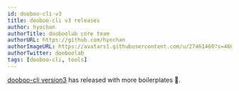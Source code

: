 ```yaml
---
id: dooboo-cli-v3
title: dooboo-cli v3 releases
author: hyochan
authorTitle: dooboolab core team
authorURL: https://github.com/hyochan
authorImageURL: https://avatars1.githubusercontent.com/u/27461460?s=460&u=b5860875e26d33fd70fd210f4ea74f81cdf9d99b&v=4
authorTwitter: dooboolab
tags: [dooboo-cli, tools]
---
```


[dooboo-cli version3](https://medium.com/dooboolab/announcing-dooboo-cli-v3-5c9fceeb2ac4) has released with more boilerplates 👐.